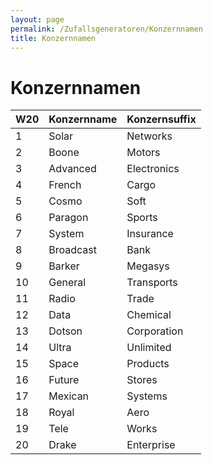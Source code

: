 ```yaml
---
layout: page
permalink: /Zufallsgeneratoren/Konzernnamen
title: Konzernnamen
---
```


# Konzernnamen

<table><thead><tr><th>W20</th><th>Konzernname</th><th>Konzernsuffix</th></tr></thead><tbody><tr><td>1</td><td>Solar</td><td>Networks</td></tr><tr><td>2</td><td>Boone</td><td>Motors</td></tr><tr><td>3</td><td>Advanced</td><td>Electronics</td></tr><tr><td>4</td><td>French</td><td>Cargo</td></tr><tr><td>5</td><td>Cosmo</td><td>Soft</td></tr><tr><td>6</td><td>Paragon</td><td>Sports</td></tr><tr><td>7</td><td>System</td><td>Insurance</td></tr><tr><td>8</td><td>Broadcast</td><td>Bank</td></tr><tr><td>9</td><td>Barker</td><td>Megasys</td></tr><tr><td>10</td><td>General</td><td>Transports</td></tr><tr><td>11</td><td>Radio</td><td>Trade</td></tr><tr><td>12</td><td>Data</td><td>Chemical</td></tr><tr><td>13</td><td>Dotson</td><td>Corporation</td></tr><tr><td>14</td><td>Ultra</td><td>Unlimited</td></tr><tr><td>15</td><td>Space</td><td>Products</td></tr><tr><td>16</td><td>Future</td><td>Stores</td></tr><tr><td>17</td><td>Mexican</td><td>Systems</td></tr><tr><td>18</td><td>Royal</td><td>Aero</td></tr><tr><td>19</td><td>Tele</td><td>Works</td></tr><tr><td>20</td><td>Drake</td><td>Enterprise</td></tr></tbody></table>
